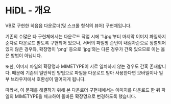 # HiDL - 개요

VB로 구현한 히읍읍 다운로더(및 스크롤 형식의 뷰어) 구현체입니다.

기존의 수많은 타 구현체에서는 다운로드 작업 시에 '1.jpg'부터 마지막 이미지 파일까지 순차로 다운로드 받도록 구현되어 있으나, 서버의 파일명 순번이 내림차순으로 정렬되어 있지 않은 경우와, 확장명이 'png' 등으로 'jpg'와는 다른 경우가 간혹 있으므로 이는 옳은 방법이 아닙니다. 

또한, 이미지 파일의 확장명과 MIMETYPE이 서로 일치하지 않는 경우도 간혹 존재합니다. 때문에 기존의 일반적인 방법으로 파일을 다운로드 받아 사용한다면 모바일이나 일부 브라우저에서 호환성이 떨어지게 됩니다. 

따라서, 이 문제를 해결하기 위해 본 다운로더 구현체에서는 이미지를 다운로드 한 뒤 파일의 MIMETYPE을 체크하여 올바른 확장명으로 변경하도록 했습니다. 
